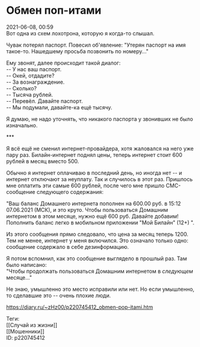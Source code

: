 Обмен поп-итами
================

   
 2021-06-08, 00:59   
  Вот одна из схем лохотрона, которую я когда-то слышал.   
   
 Чувак потерял паспорт. Повесил об'явление: "Утерян паспорт на имя такое-то. Нашедшему просьба позвонить по номеру..."   
   
 Ему звонят, далее происходит такой диалог:   
 -- У нас ваш паспорт.   
 -- Окей, отдадите?   
 -- За вознаграждение.   
 -- Сколько?   
 -- Тысяча рублей.   
 -- Перевёл. Давайте паспорт.   
 -- Мы подумали, давайте-ка ещё тысячу.   
   
 Я думаю, не надо уточнять, что никакого паспорта у звонивших не было изначально.   
   
 \*\*\*   
   
 Я всё ещё не сменил интернет-провайдера, хотя жаловался на него уже пару раз. Билайн-интернет поднял цены, теперь интернет стоит 600 рублей в месяц вместо 500.   
   
 Обычно я интернет оплачиваю в последний день, но иногда нет -- и интернет отключают за неуплату. Так и случилось в этот раз. Пришлось мне оплатить эти самые 600 рублей, после чего мне пришло СМС-сообщение следующего содержания:   
   
 "Ваш баланс Домашнего интернета пополнен на 600.00 руб. в 15:12 07.06.2021 (МСК), и это круто. Чтобы пользоваться Домашним интернетом в этом месяце, нужно ещё 600 руб. Давайте добавим! Пополнить баланс легко в мобильном приложении "Мой Билайн" (12+) ".   
   
 Из этого сообщения прямо следовало, что цена за месяц теперь 1200. Тем не менее, интернет у меня включился. Это означало только одно: сообщение содержало в себе дезинформацию.   
   
 Я потом вспомнил, как это сообщение выглядело в прошлый раз. Там было написано:   
 "Чтобы продолжать пользоваться Домашним интернетом в  *следующем*  месяце..."   
   
 Не знаю, умышленно это место исправили или нет. Но если умышленно, то сделавшие это -- очень плохие люди.   
    
 <https://diary.ru/~zHz00/p220745412_obmen-pop-itami.htm>   
   
 Теги:   
 [[Случай из жизни]]   
 [[Мошенники]]   
 ID: p220745412